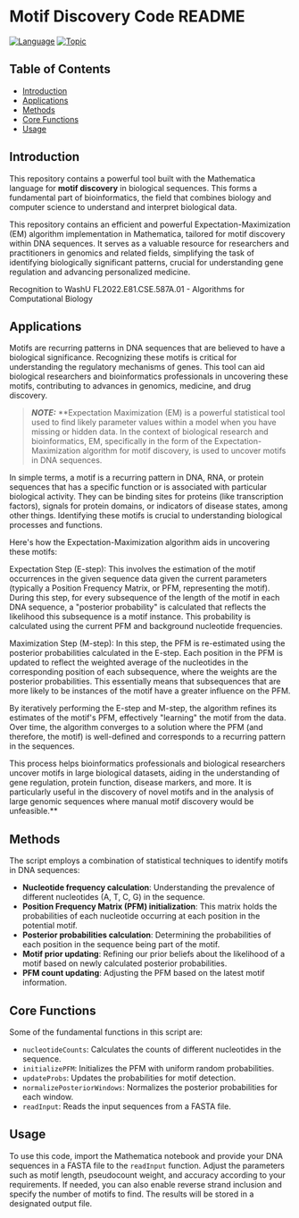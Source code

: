 # Motif Discovery Code README

[![Language](https://img.shields.io/badge/Language-Mathematica-purple)](https://www.wolfram.com/mathematica/)
[![Topic](https://img.shields.io/badge/Topic-Bioinformatics-green)](https://en.wikipedia.org/wiki/Bioinformatics)

## Table of Contents
- [Introduction](#introduction)
- [Applications](#applications)
- [Methods](#methods)
- [Core Functions](#core-functions)
- [Usage](#usage)

## Introduction <a name = "introduction"></a>
This repository contains a powerful tool built with the Mathematica language for **motif discovery** in biological sequences. This forms a fundamental part of bioinformatics, the field that combines biology and computer science to understand and interpret biological data.

This repository contains an efficient and powerful Expectation-Maximization (EM) algorithm implementation in Mathematica, tailored for motif discovery within DNA sequences. It serves as a valuable resource for researchers and practitioners in genomics and related fields, simplifying the task of identifying biologically significant patterns, crucial for understanding gene regulation and advancing personalized medicine.

Recognition to WashU FL2022.E81.CSE.587A.01 - Algorithms for Computational Biology

## Applications <a name = "applications"></a>
Motifs are recurring patterns in DNA sequences that are believed to have a biological significance. Recognizing these motifs is critical for understanding the regulatory mechanisms of genes. This tool can aid biological researchers and bioinformatics professionals in uncovering these motifs, contributing to advances in genomics, medicine, and drug discovery.

> **_NOTE:_** **Expectation Maximization (EM) is a powerful statistical tool used to find likely parameter values within a model when you have missing or hidden data. In the context of biological research and bioinformatics, EM, specifically in the form of the Expectation-Maximization algorithm for motif discovery, is used to uncover motifs in DNA sequences.

In simple terms, a motif is a recurring pattern in DNA, RNA, or protein sequences that has a specific function or is associated with particular biological activity. They can be binding sites for proteins (like transcription factors), signals for protein domains, or indicators of disease states, among other things. Identifying these motifs is crucial to understanding biological processes and functions.

Here's how the Expectation-Maximization algorithm aids in uncovering these motifs:

Expectation Step (E-step): This involves the estimation of the motif occurrences in the given sequence data given the current parameters (typically a Position Frequency Matrix, or PFM, representing the motif). During this step, for every subsequence of the length of the motif in each DNA sequence, a "posterior probability" is calculated that reflects the likelihood this subsequence is a motif instance. This probability is calculated using the current PFM and background nucleotide frequencies.

Maximization Step (M-step): In this step, the PFM is re-estimated using the posterior probabilities calculated in the E-step. Each position in the PFM is updated to reflect the weighted average of the nucleotides in the corresponding position of each subsequence, where the weights are the posterior probabilities. This essentially means that subsequences that are more likely to be instances of the motif have a greater influence on the PFM.

By iteratively performing the E-step and M-step, the algorithm refines its estimates of the motif's PFM, effectively "learning" the motif from the data. Over time, the algorithm converges to a solution where the PFM (and therefore, the motif) is well-defined and corresponds to a recurring pattern in the sequences.

This process helps bioinformatics professionals and biological researchers uncover motifs in large biological datasets, aiding in the understanding of gene regulation, protein function, disease markers, and more. It is particularly useful in the discovery of novel motifs and in the analysis of large genomic sequences where manual motif discovery would be unfeasible.**

## Methods <a name = "methods"></a>
The script employs a combination of statistical techniques to identify motifs in DNA sequences:

- **Nucleotide frequency calculation**: Understanding the prevalence of different nucleotides (A, T, C, G) in the sequence.
- **Position Frequency Matrix (PFM) initialization**: This matrix holds the probabilities of each nucleotide occurring at each position in the potential motif.
- **Posterior probabilities calculation**: Determining the probabilities of each position in the sequence being part of the motif.
- **Motif prior updating**: Refining our prior beliefs about the likelihood of a motif based on newly calculated posterior probabilities.
- **PFM count updating**: Adjusting the PFM based on the latest motif information.

## Core Functions <a name = "core-functions"></a>
Some of the fundamental functions in this script are:

- `nucleotideCounts`: Calculates the counts of different nucleotides in the sequence.
- `initializePFM`: Initializes the PFM with uniform random probabilities.
- `updateProbs`: Updates the probabilities for motif detection.
- `normalizePosteriorWindows`: Normalizes the posterior probabilities for each window.
- `readInput`: Reads the input sequences from a FASTA file.

## Usage <a name = "usage"></a>
To use this code, import the Mathematica notebook and provide your DNA sequences in a FASTA file to the `readInput` function. Adjust the parameters such as motif length, pseudocount weight, and accuracy according to your requirements. If needed, you can also enable reverse strand inclusion and specify the number of motifs to find. The results will be stored in a designated output file.
